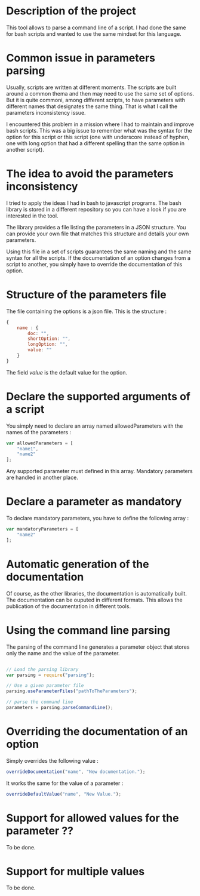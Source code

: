 # Description of the project

This tool allows to parse a command line of a script. I had done the
same for bash scripts and wanted to use the same mindset for this
language.

# Common issue in parameters parsing

Usually, scripts are written at different moments. The scripts are built around
a common thema and then may need to use the same set of options.
But it is quite commoni, among different scripts, to have parameters with different
names that designates the same thing. That is what I call the parameters
inconsistency issue.

I encountered this problem in a mission where I had to maintain and improve
bash scripts. This was a big issue to remember what was the syntax for the option
for this script or this script (one with underscore instead of hyphen, one with
long option that had a different spelling than the same option in another script).

# The idea to avoid the parameters inconsistency

I tried to apply the ideas I had in bash to javascript programs. The bash library
is stored in a different repository so you can have a look if you are interested
in the tool.

The library provides a file listing the parameters in a JSON structure. You can
provide your own file that matches this structure and details your own parameters.

Using this file in a set of scripts guarantees the same naming and the same syntax for
all the scripts. If the documentation of an option changes from a script to another,
you simply have to override the documentation of this option.

# Structure of the parameters file

The file containing the options is a json file. This is the structure :

``` javascript
{
	name : {
		doc: "",
		shortOption: "",
		longOption: "",
		value: ""
	}
}
```
The field *value* is the default value for the option.

# Declare the supported arguments of a script

You simply need to declare an array named allowedParameters with the names of the parameters :

``` javascript
var allowedParameters = [
	"name1",
	"name2"
];
```
Any supported parameter must defined in this array. Mandatory parameters are handled in another place.

# Declare a parameter as mandatory

To declare mandatory parameters, you have to define the following array :

``` javascript
var mandatoryParameters = [
	"name2"
];
```

# Automatic generation of the documentation

Of course, as the other libraries, the documentation is automatically built. The documentation
can be ouputed in different formats. This allows the publication of the documentation in different
tools.

# Using the command line parsing

The parsing of the command line generates a parameter object that stores only the name and the value
of the parameter.

``` javascript

// Load the parsing library
var parsing = require("parsing");

// Use a given parameter file
parsing.useParameterFiles("pathToTheParameters");

// parse the command line
parameters = parsing.parseCommandLine();

```

# Overriding the documentation of an option

Simply overrides the following value :

``` javascript
overrideDocumentation("name", "New documentation.");
```

It works the same for the value of a parameter :

``` javascript
overrideDefaultValue("name", "New Value.");
```


# Support for allowed values for the parameter ??
To be done.

# Support for multiple values
To be done.


